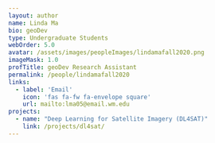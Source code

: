 ```yaml
---
layout: author
name: Linda Ma
bio: geoDev
type: Undergraduate Students
webOrder: 5.0
avatar: /assets/images/peopleImages/lindamafall2020.png
imageMask: 1.0
profTitle: geoDev Research Assistant
permalink: /people/lindamafall2020
links:
  - label: 'Email'
    icon: 'fas fa-fw fa-envelope square'
    url: mailto:lma05@email.wm.edu
projects:
  - name: "Deep Learning for Satellite Imagery (DL4SAT)"
    link: /projects/dl4sat/
---
```

